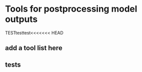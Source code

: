 # Tools for postprocessing model outputs

TESTtesttest<<<<<<< HEAD
## add a tool list here
## tests
